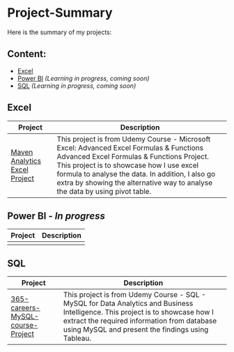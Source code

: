 # Project-Summary

Here is the summary of my projects:

## Content:
- [Excel](#excel)
- [Power BI](#power-bi---in-progress) _(Learning in progress, coming soon)_
- [SQL](#sql) _(Learning in progress, coming soon)_

## Excel
| Project   | Description   |
| ------------- | ------------- |
| [Maven Analytics Excel Project](https://github.com/Sakinahcr/Maven-Analytics-Excel-Project) | This project is from Udemy Course - Microsoft Excel: Advanced Excel Formulas & Functions Advanced Excel Formulas & Functions Project. This project is to showcase how I use excel formula to analyse the data. In addition, I also go extra by showing the alternative way to analyse the data by using pivot table. |


## Power BI - _In progress_
| Project | Description   |
| ------------- | ------------- |
|  |   |

## SQL 
| Project  | Description   |
| ------------- | ------------- |
|  [365-careers-MySQL-course-Project](https://github.com/Sakinahcr/365-careers-MySQL-course-Project#365-careers-mysql-course-project) | This project is from Udemy Course - SQL - MySQL for Data Analytics and Business Intelligence. This project is to showcase how I extract the required information from database using MySQL and present the findings using Tableau.  |
